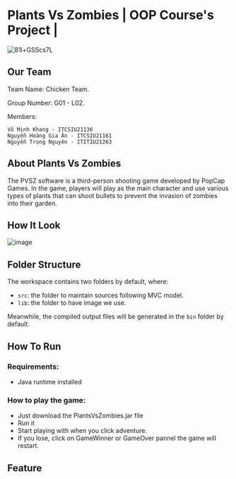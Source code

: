 # Plants Vs Zombies  | OOP Course's Project |

![81l+GSScs7L](https://github.com/leaser362/GameProject/assets/91241850/fa770c0a-494a-4ac6-b001-1e64747dc987)

## Our Team

Team Name: Chicken Team.

Group Number: G01 - L02.

Members:

    Võ Minh Khang - ITCSIU21136
    Nguyễn Hoàng Gia Ân - ITCSIU21161
    Nguyễn Trọng Nguyên - ITITIU21263
    
## About Plants Vs Zombies

The PVSZ software is a third-person shooting game developed by PopCap Games. In the game, players will play as the main character and use various types of plants that can shoot bullets to prevent the invasion of zombies into their garden.

## How It Look

![image](https://github.com/leaser362/GameProject/assets/91241850/e9603e6d-5a21-4785-bd48-b1c5480d7289)


## Folder Structure

The workspace contains two folders by default, where:

- `src`: the folder to maintain sources following MVC model.
- `lib`: the folder to have image we use.

Meanwhile, the compiled output files will be generated in the `bin` folder by default.

## How To Run

### Requirements:

* Java runtime installed
### How to play the game:

* Just download the PlantsVsZombies.jar file
* Run it 
* Start playing with when you click adventure. 
* If you lose, click on GameWinner or GameOver pannel the game will restart.

## Feature


